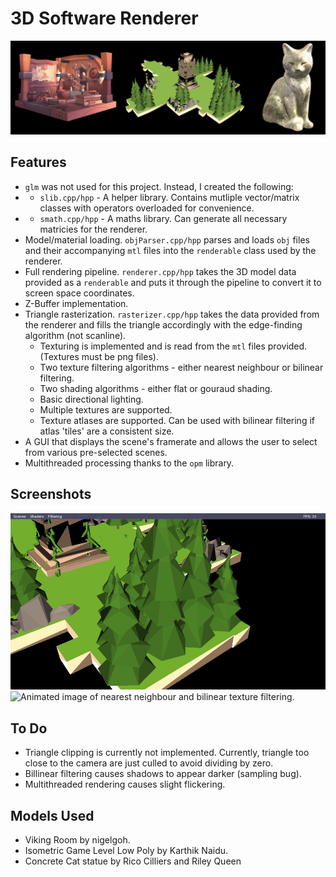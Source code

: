 # 3D Software Renderer

![](readmebanner.png)

## Features
- `glm` was not used for this project. Instead, I created the following:
- - `slib.cpp/hpp` - A helper library. Contains mutliple vector/matrix classes with operators overloaded for convenience.
- - `smath.cpp/hpp` - A maths library. Can generate all necessary matricies for the renderer.
- Model/material loading. `objParser.cpp/hpp` parses and loads `obj` files and their accompanying `mtl` files into the `renderable` class used by the renderer.
- Full rendering pipeline. `renderer.cpp/hpp` takes the 3D model data provided as a `renderable` and puts it through the pipeline to convert it to screen space coordinates.
- Z-Buffer implementation.
- Triangle rasterization. `rasterizer.cpp/hpp` takes the data provided from the renderer and fills the triangle accordingly with the edge-finding algorithm (not scanline).
  - Texturing is implemented and is read from the `mtl` files provided. (Textures must be png files).
  - Two texture filtering algorithms - either nearest neighbour or bilinear filtering.
  - Two shading algorithms - either flat or gouraud shading.
  - Basic directional lighting.
  - Multiple textures are supported.
  - Texture atlases are supported. Can be used with bilinear filtering if atlas 'tiles' are a consistent size.
- A GUI that displays the scene's framerate and allows the user to select from various pre-selected scenes.
- Multithreaded processing thanks to the `opm` library.

## Screenshots
<img src="shading types.gif" width="698" alt="Animated image of flat and gouraud shading." />
<img src="tex sampling types.gif" width="698" alt="Animated image of nearest neighbour and bilinear texture filtering." />

## To Do
- Triangle clipping is currently not implemented. Currently, triangle too close to the camera are just culled to avoid dividing by zero.
- Billinear filtering causes shadows to appear darker (sampling bug).
- Multithreaded rendering causes slight flickering.

## Models Used
- Viking Room by nigelgoh.
- Isometric Game Level Low Poly by Karthik Naidu.
- Concrete Cat statue by Rico Cilliers and Riley Queen